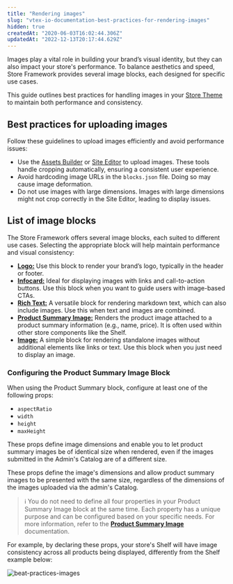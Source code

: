 ```yaml
---
title: "Rendering images"
slug: "vtex-io-documentation-best-practices-for-rendering-images"
hidden: true
createdAt: "2020-06-03T16:02:44.306Z"
updatedAt: "2022-12-13T20:17:44.629Z"
---
```


Images play a vital role in building your brand’s visual identity, but they can also impact your store's performance. To balance aesthetics and speed, Store Framework provides several image blocks, each designed for specific use cases. 

This guide outlines best practices for handling images in your [Store Theme](https://developers.vtex.com/docs/guides/vtex-io-documentation-store-theme) to maintain both performance and consistency.

## Best practices for uploading images

Follow these guidelines to upload images efficiently and avoid performance issues:

- Use the [Assets Builder](https://developers.vtex.com/docs/guides/vtex-io-documentation-using-the-assets-builder) or [Site Editor](https://help.vtex.com/en/tutorial/site-editor-overview) to upload images. These tools handle cropping automatically, ensuring a consistent user experience.
- Avoid hardcoding image URLs in the `blocks.json` file. Doing so may cause image deformation.
- Do not use images with large dimensions. Images with large dimensions might not crop correctly in the Site Editor, leading to display issues.

## List of image blocks

The Store Framework offers several image blocks, each suited to different use cases. Selecting the appropriate block will help maintain performance and visual consistency:

- [**Logo:**](https://developers.vtex.com/docs/apps/vtex.store-components/logo) Use this block to render your brand’s logo, typically in the header or footer.
- [**Infocard:**](https://developers.vtex.com/docs/apps/vtex.store-components/infocard) Ideal for displaying images with links and call-to-action buttons. Use this block when you want to guide users with image-based CTAs.
- [**Rich Text:**](https://developers.vtex.com/docs/apps/vtex.rich-text) A versatile block for rendering markdown text, which can also include images. Use this when text and images are combined.
- [**Product Summary Image:**](https://developers.vtex.com/docs/apps/vtex.product-summary/productsummaryimage) Renders the product image attached to a product summary information (e.g., name, price). It is often used within other store components like the Shelf.
- [**Image:**](https://developers.vtex.com/docs/apps/vtex.store-components/image)  A simple block for rendering standalone images without additional elements like links or text. Use this block when you just need to display an image.

### Configuring the Product Summary Image Block

When using the Product Summary block, configure at least one of the following props:
- `aspectRatio`
- `width`
- `height`
- `maxHeight`

These props define image dimensions and enable you to let product summary images be of identical size when rendered, even if the images submitted in the Admin's Catalog are of a different size.

These props define the image's dimensions and allow product summary images to be presented with the same size, regardless of the dimensions of the images uploaded via the admin's Catalog.

> ℹ️ You do not need to define all four properties in your Product Summary Image block at the same time. Each property has a unique purpose and can be configured based on your specific needs. For more information, refer to the [**Product Summary Image**](https://developers.vtex.com/docs/apps/vtex.product-summary/productsummaryimage) documentation.

For example, by declaring these props, your store's Shelf will have image consistency across all products being displayed, differently from the Shelf example below:

![beat-practices-images](https://cdn.jsdelivr.net/gh/vtexdocs/dev-portal-content@main/images/vtex-io-documentation-best-practices-for-rendering-images-0.png)
